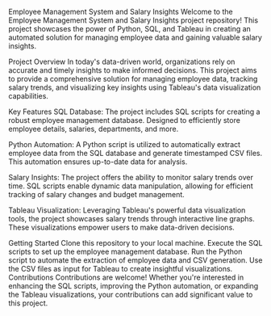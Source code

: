 Employee Management System and Salary Insights
Welcome to the Employee Management System and Salary Insights project repository! This project showcases the power of Python, SQL, and Tableau in creating an automated solution for managing employee data and gaining valuable salary insights.

Project Overview
In today's data-driven world, organizations rely on accurate and timely insights to make informed decisions. This project aims to provide a comprehensive solution for managing employee data, tracking salary trends, and visualizing key insights using Tableau's data visualization capabilities.

Key Features
SQL Database: The project includes SQL scripts for creating a robust employee management database. Designed to efficiently store employee details, salaries, departments, and more.

Python Automation: A Python script is utilized to automatically extract employee data from the SQL database and generate timestamped CSV files. This automation ensures up-to-date data for analysis.

Salary Insights: The project offers the ability to monitor salary trends over time. SQL scripts enable dynamic data manipulation, allowing for efficient tracking of salary changes and budget management.

Tableau Visualization: Leveraging Tableau's powerful data visualization tools, the project showcases salary trends through interactive line graphs. These visualizations empower users to make data-driven decisions.

Getting Started
Clone this repository to your local machine.
Execute the SQL scripts to set up the employee management database.
Run the Python script to automate the extraction of employee data and CSV generation.
Use the CSV files as input for Tableau to create insightful visualizations.
Contributions
Contributions are welcome! Whether you're interested in enhancing the SQL scripts, improving the Python automation, or expanding the Tableau visualizations, your contributions can add significant value to this project.
